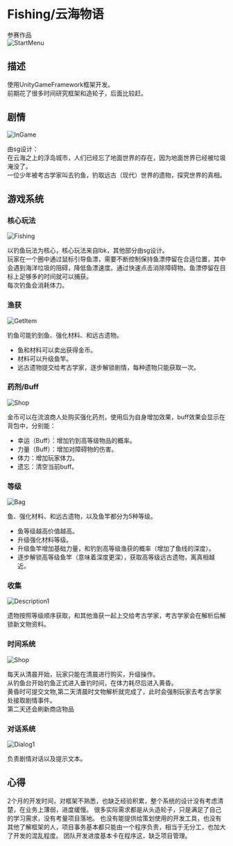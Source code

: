# Fishing/云海物语
参赛作品  
![StartMenu](ReadMe/StartMenu.webp)

## 描述
使用UnityGameFramework框架开发。  
前期花了很多时间研究框架和造轮子，后面比较赶。

## 剧情
![InGame](ReadMe/InGame.webp)

由sg设计：  
在云海之上的浮岛城市，人们已经忘了地面世界的存在，因为地面世界已经被垃圾淹没了。  
一位少年被考古学家叫去钓鱼，钓取远古（现代）世界的遗物，探究世界的真相。  

## 游戏系统

### 核心玩法
![Fishing](ReadMe/Fishing.webp)

以钓鱼玩法为核心，核心玩法来自lbk，其他部分由sg设计。  
玩家在一个圈中通过鼠标引导鱼漂，需要不断控制保持鱼漂停留在合适位置，其中会遇到海洋垃圾的阻碍，降低鱼漂速度。通过快速点击消除障碍物。鱼漂停留在目标上足够多的时间就可以捕获。  
每次钓鱼会消耗体力。

### 渔获
![GetItem](ReadMe/GetItem.webp)

钓鱼可能钓到鱼、强化材料、和远古遗物。  
- 鱼和材料可以卖出获得金币。
- 材料可以升级鱼竿。
- 远古遗物提交给考古学家，逐步解锁剧情，每种遗物只能获取一次。  

### 药剂/Buff
![Shop](ReadMe/Description2.webp)

金币可以在流浪商人处购买强化药剂，使用后为自身增加效果，buff效果会显示在背包中，分别能：  
- 幸运（Buff）：增加钓到高等级物品的概率。
- 力量（Buff）：增加对障碍物的伤害。
- 体力：增加玩家体力。
- 遗忘：清空当前buff。

### 等级
![Bag](ReadMe/Bag.webp)

鱼、强化材料、和远古遗物，以及鱼竿都分为5种等级。
- 鱼等级越高价值越高。
- 升级强化材料等级。
- 升级鱼竿增加基础力量，和钓到高等级渔获的概率（增加了鱼线的深度）。
- 逐步解锁高等级鱼竿（意味着深度更深），获取高等级远古遗物，离真相越近。

### 收集
![Description1](ReadMe/Description1.webp)

遗物按照等级顺序获取，和其他渔获一起上交给考古学家，考古学家会在解析后解锁新文物资料。

### 时间系统
![Shop](ReadMe/Shop.webp)

每天从清晨开始，玩家只能在清晨进行购买，升级操作。  
从钓鱼台开始钓鱼正式进入垂钓时间，在体力耗尽后进入黄昏。  
黄昏时可提交文物,第二天清晨时文物解析就完成了，此时会强制玩家去考古学家处接取剧情事件。  
第二天还会刷新商店物品

### 对话系统
![Dialog1](ReadMe/Dialog1.webp)

负责剧情对话以及提示文本。

## 心得
2个月的开发时间，对框架不熟悉，也缺乏经验积累，整个系统的设计没有考虑清楚，在业务上薄弱，进度缓慢。
很多实际需求都是从头造轮子，只是满足了自己的学习需求，没有考量项目落地。
也没有能提供给策划使用的开发工具，也没有其他了解框架的人，项目事务基本都只能由一个程序负责，相当于无分工，也加大了开发的混乱程度。
团队开发进度基本卡在程序这，缺乏项目管理。

